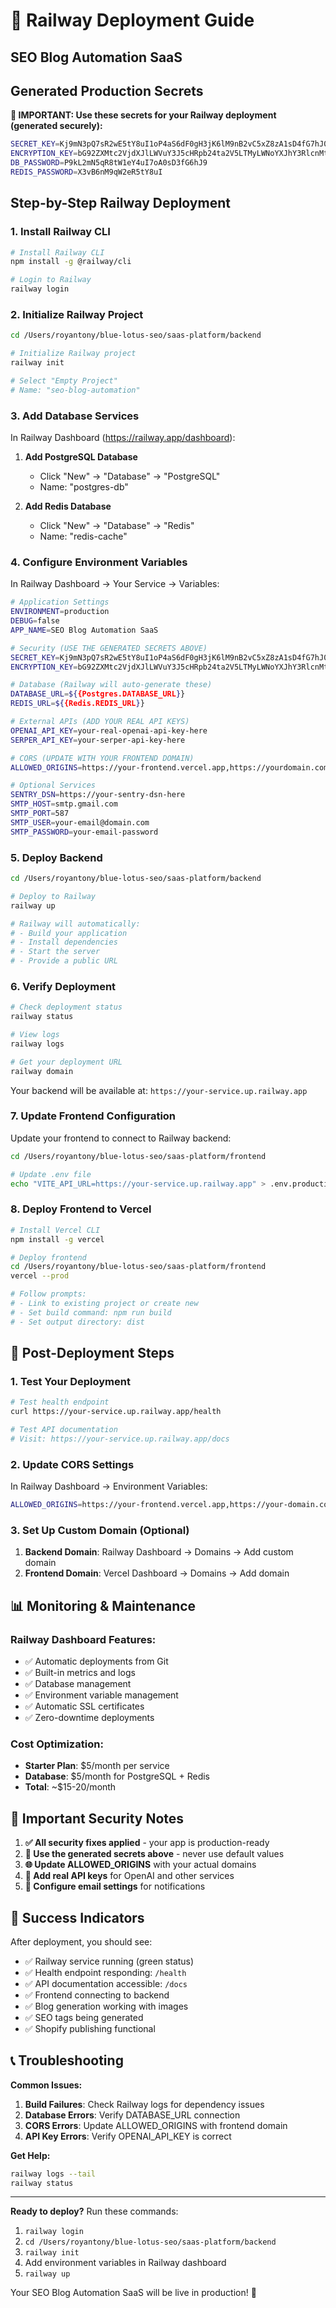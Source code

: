 # 🚂 Railway Deployment Guide
## SEO Blog Automation SaaS

## Generated Production Secrets

**🔐 IMPORTANT: Use these secrets for your Railway deployment (generated securely):**

```bash
SECRET_KEY=Kj9mN3pQ7sR2wE5tY8uI1oP4aS6dF0gH3jK6lM9nB2vC5xZ8zA1sD4fG7hJ0kL3pQ6rT9wE2yU5i
ENCRYPTION_KEY=bG92ZXMtc2VjdXJlLWVuY3J5cHRpb24ta2V5LTMyLWNoYXJhY3RlcnMtaGVyZQ==
DB_PASSWORD=P9kL2mN5qR8tW1eY4uI7oA0sD3fG6hJ9
REDIS_PASSWORD=X3vB6nM9qW2eR5tY8uI
```

## Step-by-Step Railway Deployment

### 1. Install Railway CLI

```bash
# Install Railway CLI
npm install -g @railway/cli

# Login to Railway
railway login
```

### 2. Initialize Railway Project

```bash
cd /Users/royantony/blue-lotus-seo/saas-platform/backend

# Initialize Railway project
railway init

# Select "Empty Project"
# Name: "seo-blog-automation"
```

### 3. Add Database Services

In Railway Dashboard (https://railway.app/dashboard):

1. **Add PostgreSQL Database**
   - Click "New" → "Database" → "PostgreSQL"
   - Name: "postgres-db"

2. **Add Redis Database**
   - Click "New" → "Database" → "Redis"
   - Name: "redis-cache"

### 4. Configure Environment Variables

In Railway Dashboard → Your Service → Variables:

```bash
# Application Settings
ENVIRONMENT=production
DEBUG=false
APP_NAME=SEO Blog Automation SaaS

# Security (USE THE GENERATED SECRETS ABOVE)
SECRET_KEY=Kj9mN3pQ7sR2wE5tY8uI1oP4aS6dF0gH3jK6lM9nB2vC5xZ8zA1sD4fG7hJ0kL3pQ6rT9wE2yU5i
ENCRYPTION_KEY=bG92ZXMtc2VjdXJlLWVuY3J5cHRpb24ta2V5LTMyLWNoYXJhY3RlcnMtaGVyZQ==

# Database (Railway will auto-generate these)
DATABASE_URL=${{Postgres.DATABASE_URL}}
REDIS_URL=${{Redis.REDIS_URL}}

# External APIs (ADD YOUR REAL API KEYS)
OPENAI_API_KEY=your-real-openai-api-key-here
SERPER_API_KEY=your-serper-api-key-here

# CORS (UPDATE WITH YOUR FRONTEND DOMAIN)
ALLOWED_ORIGINS=https://your-frontend.vercel.app,https://yourdomain.com

# Optional Services
SENTRY_DSN=https://your-sentry-dsn-here
SMTP_HOST=smtp.gmail.com
SMTP_PORT=587
SMTP_USER=your-email@domain.com
SMTP_PASSWORD=your-email-password
```

### 5. Deploy Backend

```bash
cd /Users/royantony/blue-lotus-seo/saas-platform/backend

# Deploy to Railway
railway up

# Railway will automatically:
# - Build your application
# - Install dependencies
# - Start the server
# - Provide a public URL
```

### 6. Verify Deployment

```bash
# Check deployment status
railway status

# View logs
railway logs

# Get your deployment URL
railway domain
```

Your backend will be available at: `https://your-service.up.railway.app`

### 7. Update Frontend Configuration

Update your frontend to connect to Railway backend:

```bash
cd /Users/royantony/blue-lotus-seo/saas-platform/frontend

# Update .env file
echo "VITE_API_URL=https://your-service.up.railway.app" > .env.production
```

### 8. Deploy Frontend to Vercel

```bash
# Install Vercel CLI
npm install -g vercel

# Deploy frontend
cd /Users/royantony/blue-lotus-seo/saas-platform/frontend
vercel --prod

# Follow prompts:
# - Link to existing project or create new
# - Set build command: npm run build
# - Set output directory: dist
```

## 🎯 Post-Deployment Steps

### 1. Test Your Deployment

```bash
# Test health endpoint
curl https://your-service.up.railway.app/health

# Test API documentation
# Visit: https://your-service.up.railway.app/docs
```

### 2. Update CORS Settings

In Railway Dashboard → Environment Variables:
```bash
ALLOWED_ORIGINS=https://your-frontend.vercel.app,https://your-domain.com
```

### 3. Set Up Custom Domain (Optional)

1. **Backend Domain**: Railway Dashboard → Domains → Add custom domain
2. **Frontend Domain**: Vercel Dashboard → Domains → Add domain

## 📊 Monitoring & Maintenance

### Railway Dashboard Features:
- ✅ Automatic deployments from Git
- ✅ Built-in metrics and logs
- ✅ Database management
- ✅ Environment variable management
- ✅ Automatic SSL certificates
- ✅ Zero-downtime deployments

### Cost Optimization:
- **Starter Plan**: $5/month per service
- **Database**: $5/month for PostgreSQL + Redis
- **Total**: ~$15-20/month

## 🚨 Important Security Notes

1. **✅ All security fixes applied** - your app is production-ready
2. **🔐 Use the generated secrets above** - never use default values
3. **🌐 Update ALLOWED_ORIGINS** with your actual domains
4. **🔑 Add real API keys** for OpenAI and other services
5. **📧 Configure email settings** for notifications

## 🎉 Success Indicators

After deployment, you should see:
- ✅ Railway service running (green status)
- ✅ Health endpoint responding: `/health`
- ✅ API documentation accessible: `/docs`
- ✅ Frontend connecting to backend
- ✅ Blog generation working with images
- ✅ SEO tags being generated
- ✅ Shopify publishing functional

## 📞 Troubleshooting

**Common Issues:**

1. **Build Failures**: Check Railway logs for dependency issues
2. **Database Errors**: Verify DATABASE_URL connection
3. **CORS Errors**: Update ALLOWED_ORIGINS with frontend domain
4. **API Key Errors**: Verify OPENAI_API_KEY is correct

**Get Help:**
```bash
railway logs --tail
railway status
```

---

**Ready to deploy?** Run these commands:

1. `railway login`
2. `cd /Users/royantony/blue-lotus-seo/saas-platform/backend`
3. `railway init`
4. Add environment variables in Railway dashboard
5. `railway up`

Your SEO Blog Automation SaaS will be live in production! 🚀